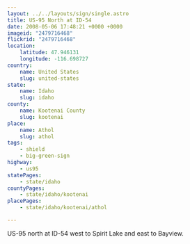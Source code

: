 ```yaml
---
layout: ../../layouts/sign/single.astro
title: US-95 North at ID-54
date: 2008-05-06 17:48:21 +0000 +0000
imageid: "2479716468"
flickrid: "2479716468"
location:
    latitude: 47.946131
    longitude: -116.698727
country:
    name: United States
    slug: united-states
state:
    name: Idaho
    slug: idaho
county:
    name: Kootenai County
    slug: kootenai
place:
    name: Athol
    slug: athol
tags:
    - shield
    - big-green-sign
highway:
    - us95
statePages:
    - state/idaho
countyPages:
    - state/idaho/kootenai
placePages:
    - state/idaho/kootenai/athol

---
```

US-95 north at ID-54 west to Spirit Lake and east to Bayview.